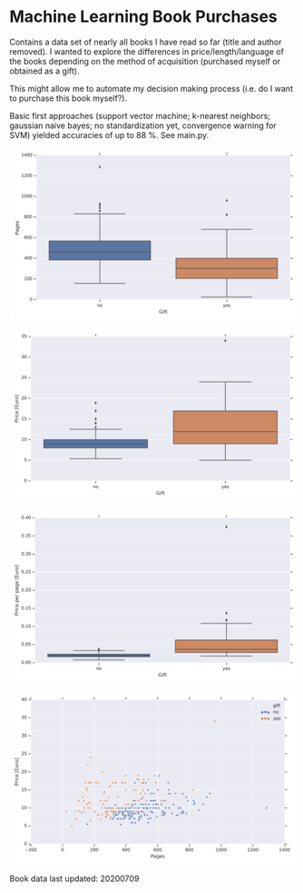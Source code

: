 # Machine Learning Book Purchases

Contains a data set of nearly all books I have read so far (title and author removed). I wanted to explore the differences in price/length/language of the books depending on the method of acquisition (purchased myself or obtained as a gift).

This might allow me to automate my decision making process (i.e. do I want to purchase this book myself?).

Basic first approaches (support vector machine; k-nearest neighbors; gaussian naive bayes; no standardization yet, convergence warning for SVM) yielded accuracies of up to 88 %. See main.py. 

![Pages](img/boxplot_pages.png)

![Price](img/boxplot_price.png)

![Price_per_page](img/boxplot_price_per_page.png)

![Price_pages](img/scatterplot_price_pages.png)

Book data last updated: 20200709
